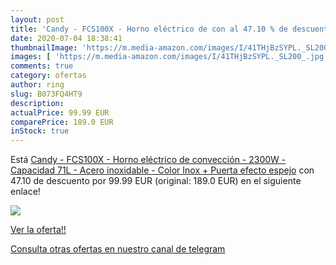 ```yaml
---
layout: post
title: 'Candy - FCS100X - Horno eléctrico de con al 47.10 % de descuento'
date: 2020-07-04 18:38:41
thumbnailImage: 'https://m.media-amazon.com/images/I/41THjBzSYPL._SL200_.jpg'
images: [ 'https://m.media-amazon.com/images/I/41THjBzSYPL._SL200_.jpg' ]
comments: true
category: ofertas
author: ring
slug: B073FQ4HT9
description:
actualPrice: 99.99 EUR
comparePrice: 189.0 EUR
inStock: true
---
```


Está [Candy - FCS100X - Horno eléctrico de convección - 2300W - Capacidad 71L - Acero inoxidable - Color Inox + Puerta efecto espejo](https://www.amazon.com/dp/B073FQ4HT9/?tag=redken08-20) con 47.10 de descuento por 99.99 EUR (original: 189.0 EUR) en el siguiente enlace!

[![](https://m.media-amazon.com/images/I/41THjBzSYPL._SL200_.jpg)](https://www.amazon.com/dp/B073FQ4HT9/?tag=redken08-20)

[Ver la oferta!!](https://www.amazon.com/dp/B073FQ4HT9/?tag=redken08-20)

[Consulta otras ofertas en nuestro canal de telegram](https://t.me/s/ofertas25)
